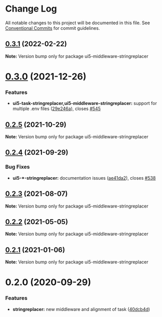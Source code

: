 # Change Log

All notable changes to this project will be documented in this file.
See [Conventional Commits](https://conventionalcommits.org) for commit guidelines.

## [0.3.1](https://github.com/ui5-community/ui5-ecosystem-showcase/compare/ui5-middleware-stringreplacer@0.3.0...ui5-middleware-stringreplacer@0.3.1) (2022-02-22)

**Note:** Version bump only for package ui5-middleware-stringreplacer





# [0.3.0](https://github.com/ui5-community/ui5-ecosystem-showcase/compare/ui5-middleware-stringreplacer@0.2.5...ui5-middleware-stringreplacer@0.3.0) (2021-12-26)


### Features

* **ui5-task-stringreplacer,ui5-middleware-stringreplacer:** support for multiple .env files ([29e246a](https://github.com/ui5-community/ui5-ecosystem-showcase/commit/29e246abba7b82f0f42a6f16316e5029de638d26)), closes [#545](https://github.com/ui5-community/ui5-ecosystem-showcase/issues/545)





## [0.2.5](https://github.com/ui5-community/ui5-ecosystem-showcase/compare/ui5-middleware-stringreplacer@0.2.4...ui5-middleware-stringreplacer@0.2.5) (2021-10-29)

**Note:** Version bump only for package ui5-middleware-stringreplacer





## [0.2.4](https://github.com/ui5-community/ui5-ecosystem-showcase/compare/ui5-middleware-stringreplacer@0.2.3...ui5-middleware-stringreplacer@0.2.4) (2021-09-29)


### Bug Fixes

* **ui5-*-stringreplacer:** documentation issues ([ae41da2](https://github.com/ui5-community/ui5-ecosystem-showcase/commit/ae41da2247f15726634ca0f0bd7c784deb63a99d)), closes [#538](https://github.com/ui5-community/ui5-ecosystem-showcase/issues/538)





## [0.2.3](https://github.com/ui5-community/ui5-ecosystem-showcase/compare/ui5-middleware-stringreplacer@0.2.2...ui5-middleware-stringreplacer@0.2.3) (2021-08-07)

**Note:** Version bump only for package ui5-middleware-stringreplacer





## [0.2.2](https://github.com/ui5-community/ui5-ecosystem-showcase/compare/ui5-middleware-stringreplacer@0.2.1...ui5-middleware-stringreplacer@0.2.2) (2021-05-05)

**Note:** Version bump only for package ui5-middleware-stringreplacer





## [0.2.1](https://github.com/petermuessig/ui5-ecosystem-showcase/compare/ui5-middleware-stringreplacer@0.2.0...ui5-middleware-stringreplacer@0.2.1) (2021-01-06)

**Note:** Version bump only for package ui5-middleware-stringreplacer





# 0.2.0 (2020-09-29)


### Features

* **stringreplacer:** new middleware and alignment of task ([40dcb4d](https://github.com/petermuessig/ui5-ecosystem-showcase/commit/40dcb4d4442b0262699a779a13b565d8bba07a87))
